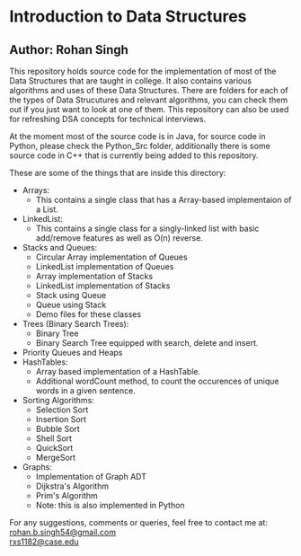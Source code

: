 # Introduction to Data Structures
## Author: Rohan Singh
This repository holds source code for the implementation of most of the Data Structures that are taught in college. It also contains various algorithms and uses of these Data Structures. There are folders for each of the types of Data Strucutures and relevant algorithms, you can check them out if you just want to look at one of them. This repository can also be used for refreshing DSA concepts for technical interviews.  

At the moment most of the source code is in Java, for source code in Python, please check the Python_Src folder, additionally there is some source code in C++ that is currently being added to this repository.  

These are some of the things that are inside this directory:  
  - Arrays:
    - This contains a single class that has a Array-based implementaion of a List. 
  - LinkedList:
    - This contains a single class for a singly-linked list with basic add/remove features as well as O(n) reverse.
  - Stacks and Queues:
    - Circular Array implementation of Queues  
    - LinkedList implementation of Queues
    - Array implementation of Stacks
    - LinkedList implementation of Stacks
    - Stack using Queue
    - Queue using Stack
    - Demo files for these classes
  - Trees (Binary Search Trees):
    - Binary Tree
    - Binary Search Tree equipped with search, delete and insert.
  - Priority Queues and Heaps
  - HashTables:
    - Array based implementation of a HashTable.
    - Additional wordCount method, to count the occurences of unique words in a given sentence.
  - Sorting Algorithms:
    - Selection Sort
    - Insertion Sort
    - Bubble Sort
    - Shell Sort
    - QuickSort
    - MergeSort
  - Graphs:
    - Implementation of Graph ADT
    - Dijkstra's Algorithm
    - Prim's Algorithm
    - Note: this is also implemented in Python

For any suggestions, comments or queries, feel free to contact me at:  
rohan.b.singh54@gmail.com  
rxs1182@case.edu

